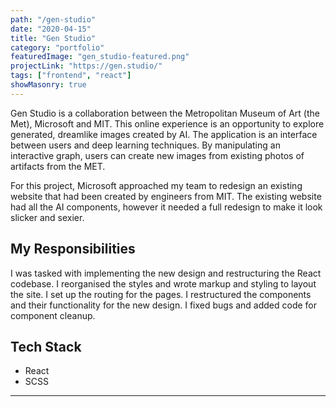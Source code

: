 ```yaml
---
path: "/gen-studio"
date: "2020-04-15"
title: "Gen Studio"
category: "portfolio"
featuredImage: "gen_studio-featured.png"
projectLink: "https://gen.studio/"
tags: ["frontend", "react"]
showMasonry: true
---
```


Gen Studio is a collaboration between the Metropolitan Museum of Art (the Met), Microsoft and MIT. This online experience is an opportunity to explore generated, dreamlike images created by AI. The application is an interface between users and deep learning techniques. By manipulating an interactive graph, users can create new images from existing photos of artifacts from the MET.

For this project, Microsoft approached my team to redesign an existing website that had been created by engineers from MIT. The existing website had all the AI components, however it needed a full redesign to make it look slicker and sexier.

## My Responsibilities

I was tasked with implementing the new design and restructuring the React codebase. I reorganised the styles and wrote markup and styling to layout the site. I set up the routing for the pages. I restructured the components and their functionality for the new design. I fixed bugs and added code for component cleanup.

## Tech Stack

- React
- SCSS

---
